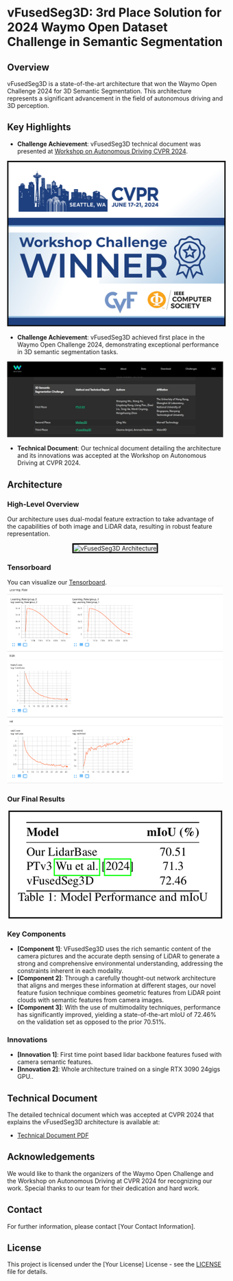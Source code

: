 # vFusedSeg3D: 3rd Place Solution for 2024 Waymo Open Dataset Challenge in Semantic Segmentation

## Overview

vFusedSeg3D is a state-of-the-art architecture that won the Waymo Open Challenge 2024 for 3D Semantic Segmentation. This architecture represents a significant advancement in the field of autonomous driving and 3D perception.

## Key Highlights

- **Challenge Achievement**: vFusedSeg3D technical document was presented at [Workshop on Autonomous Driving CVPR 2024](https://cvpr2024.wad.vision/). 

<div align="center">
  <img src="images/CVPR%20Winner%20Weibo%205.jpg" alt="CVPR Workshop challange Winners" style="border: 3px solid #000000;"/>
</div>

- **Challenge Achievement**: vFusedSeg3D achieved first place in the Waymo Open Challenge 2024, demonstrating exceptional performance in 3D semantic segmentation tasks.

![Waymo Open Dataset Challange 2024 Leaderboard](images/1718943951379.jpeg)

- **Technical Document**: Our technical document detailing the architecture and its innovations was accepted at the Workshop on Autonomous Driving at CVPR 2024.

## Architecture

### High-Level Overview

Our architecture uses dual-modal feature extraction to take advantage of the capabilities of both image and LiDAR data, resulting in robust feature representation.

<div align="center">
  <img src="images/new_vfusedSeg3d.png" alt="vFusedSeg3D Architecture" style="border: 3px solid #000000;"/>
</div>

### Tensorboard

You can visualize our [Tensorboard](https://huggingface.co/Osama99/vFusedSeg3D/tensorboard?params=timeseries#frame). 
![Tensorboard](images/tensorboard.png)

### Our Final Results

<div align="center">
  <img src="images/results.png" alt="vFusedSeg3D results" style="border: 3px solid #000000;"/>
</div>


### Key Components

- **[Component 1]**: VFusedSeg3D uses the rich semantic content of the camera pictures and the accurate depth sensing of LiDAR to generate a strong and comprehensive environmental understanding, addressing the constraints inherent in each modality.
- **[Component 2]**: Through a carefully thought-out network architecture that aligns and merges these information at different stages, our novel feature fusion technique combines geometric features from LiDAR point clouds with semantic features from camera images.
- **[Component 3]**: With the use of multimodality techniques, performance has significantly improved, yielding a state-of-the-art mIoU of 72.46% on the validation set as opposed to the prior 70.51%.

### Innovations

- **[Innovation 1]**: First time point based lidar backbone features fused with camera semantic features.
- **[Innovation 2]**: Whole architecture trained on a single RTX 3090 24gigs GPU..

## Technical Document

The detailed technical document which was accepted at CVPR 2024 that explains the vFusedSeg3D architecture is available at:

- [Technical Document PDF](https://storage.googleapis.com/waymo-uploads/files/research/2024%20Technical%20Reports/2024%20WOD%203D%20Sem%20Seg%20Challenge%20-%203rd%20Place%20-%20vFusedSeg3d.pdf)

## Acknowledgements

We would like to thank the organizers of the Waymo Open Challenge and the Workshop on Autonomous Driving at CVPR 2024 for recognizing our work. Special thanks to our team for their dedication and hard work.

## Contact

For further information, please contact [Your Contact Information].

## License

This project is licensed under the [Your License] License - see the [LICENSE](LICENSE) file for details.

